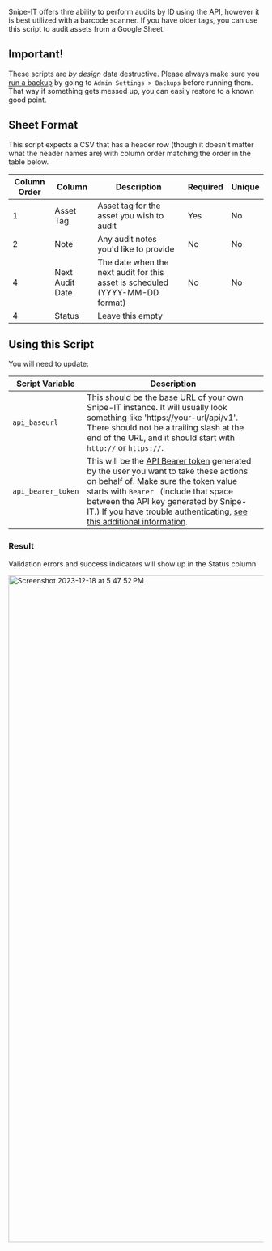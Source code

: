 Snipe-IT offers thre ability to perform audits by ID using the API, however it is best utilized with a barcode scanner. If you have older tags, you can use this script to audit assets from a Google Sheet.

## Important!

These scripts are *by design* data destructive. Please always make sure you [run a backup](https://snipe-it.readme.io/docs/backups) by going to `Admin Settings > Backups` before running them. That way if something gets messed up, you can easily restore to a known good point.

## Sheet Format

This script expects a CSV that has a header row (though it doesn't matter what the header names are) with column order matching the order in the table below.

| Column Order | Column          | Description                                  | Required | Unique |
|--------------|-----------------|----------------------------------------------|----------|--------|
| 1            | Asset Tag       | Asset tag for the asset you wish to audit    | Yes      | No     |
| 2            | Note            | Any audit notes you'd like to provide        | No       | No     |
| 4            | Next Audit Date | The date when the next audit for this asset is scheduled (YYYY-MM-DD format)         | No       | No     |
| 4            | Status          | Leave this empty                             |          |        |



## Using this Script

You will need to update:


| Script Variable    | Description                                                                                                                                                                                                                                                                                                                                                                                                                 |
|--------------------|-----------------------------------------------------------------------------------------------------------------------------------------------------------------------------------------------------------------------------------------------------------------------------------------------------------------------------------------------------------------------------------------------------------------------------|
| `api_baseurl`      | This should be the base URL of your own Snipe-IT instance. It will usually look something like 'https://your-url/api/v1'. There should not be a trailing slash at the end of the URL, and it should start with `http://` or `https://`.                                                                                                                                                                                     |
| `api_bearer_token` | This will be the [API Bearer token](https://snipe-it.readme.io/reference/generating-api-tokens) generated by the user you want to take these actions on behalf of. Make sure the token value starts with `Bearer ` (include that space between the API key generated by Snipe-IT.) If you have trouble authenticating, [see this additional information](https://snipe-it.readme.io/reference/authenticating-with-the-api). |

### Result

Validation errors and success indicators will show up in the Status column:

<img width="1319" alt="Screenshot 2023-12-18 at 5 47 52 PM" src="https://github.com/grokability/google-apps-scripts-for-snipe-it/assets/197404/b564b883-ab95-44ea-a9a6-9510dca4aab6">